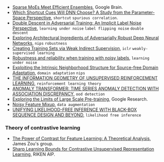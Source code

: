 
- [Sparse MoEs Meet Efficient Ensembles](https://arxiv.org/pdf/2110.03360.pdf), Google Brain.
- [Which Shortcut Cues Will DNN Choose? A Study from the Parameter-Space Perspective](https://arxiv.org/pdf/2110.03095.pdf), `shortcut` `spurious correlation`.
- [Double Descent in Adversarial Training: An Implicit Label Noise Perspective](https://arxiv.org/pdf/2110.03135.pdf), `learning under noise` `label flipping noise` `double descent`
- [Exploring Architectural Ingredients of Adversarially Robust Deep Neural Networks](https://arxiv.org/pdf/2110.03825.pdf), `nips` `robustness`
- [Creating Training Sets via Weak Indirect Supervision](https://arxiv.org/pdf/2110.03484.pdf), `iclr` `weakly-supervised learning`
- [Robustness and reliability when training with noisy labels](https://arxiv.org/pdf/2110.03321.pdf), `learning under noise`
- [Exploiting the Intrinsic Neighborhood Structure for Source-free Domain Adaptation](https://arxiv.org/pdf/2110.04202.pdf), `domain adaptation` `nips`
- [THE INFORMATION GEOMETRY OF UNSUPERVISED REINFORCEMENT LEARNING](https://arxiv.org/pdf/2110.02719.pdf), `reinforcement learning theory`
- [ANOMALY TRANSFORMER: TIME SERIES ANOMALY DETECTION WITH ASSOCIATION DISCREPANCY](https://arxiv.org/pdf/2110.02642.pdf), `ood detection`
- [Exploring the Limits of Large Scale Pre-training](https://arxiv.org/pdf/2110.02095.pdf), Google Research.
- [Noisy Feature Mixup](https://arxiv.org/pdf/2110.02180.pdf), `data augmentation`
- [UNIFYING LIKELIHOOD-FREE INFERENCE WITH BLACK-BOX SEQUENCE DESIGN AND BEYOND](https://arxiv.org/pdf/2110.03372.pdf), `likelihood free inference`

### Theory of contrastive learning

- [The Power of Contrast for Feature Learning: A Theoretical Analysis](https://arxiv.org/pdf/2110.02473.pdf), James Zou's group.
- [Sharp Learning Bounds for Contrastive Unsupervised Representation Learning](https://arxiv.org/pdf/2110.02501.pdf), RIKEN AIP.
